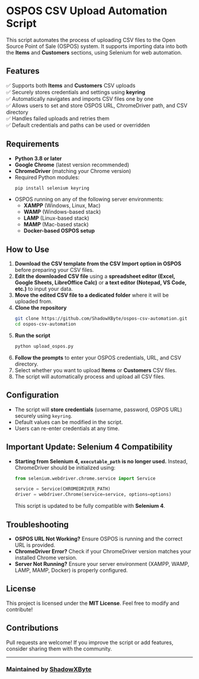 # OSPOS CSV Upload Automation Script

This script automates the process of uploading CSV files to the Open Source Point of Sale (OSPOS) system. It supports importing data into both the **Items** and **Customers** sections, using Selenium for web automation.

## Features
✅ Supports both **Items** and **Customers** CSV uploads  
✅ Securely stores credentials and settings using **keyring**  
✅ Automatically navigates and imports CSV files one by one  
✅ Allows users to set and store OSPOS URL, ChromeDriver path, and CSV directory  
✅ Handles failed uploads and retries them  
✅ Default credentials and paths can be used or overridden  

## Requirements
- **Python 3.8 or later**
- **Google Chrome** (latest version recommended)
- **ChromeDriver** (matching your Chrome version)
- Required Python modules:
  ```sh
  pip install selenium keyring
  ```
- OSPOS running on any of the following server environments:
  - **XAMPP** (Windows, Linux, Mac)
  - **WAMP** (Windows-based stack)
  - **LAMP** (Linux-based stack)
  - **MAMP** (Mac-based stack)
  - **Docker-based OSPOS setup**

## How to Use
1. **Download the CSV template from the CSV Import option in OSPOS** before preparing your CSV files.
2. **Edit the downloaded CSV file** using a **spreadsheet editor (Excel, Google Sheets, LibreOffice Calc)** or **a text editor (Notepad, VS Code, etc.)** to input your data.
3. **Move the edited CSV file to a dedicated folder** where it will be uploaded from.
4. **Clone the repository**
   ```sh
   git clone https://github.com/ShadowXByte/ospos-csv-automation.git
   cd ospos-csv-automation
   ```
5. **Run the script**
   ```sh
   python upload_ospos.py
   ```
6. **Follow the prompts** to enter your OSPOS credentials, URL, and CSV directory.
7. Select whether you want to upload **Items** or **Customers** CSV files.
8. The script will automatically process and upload all CSV files.

## Configuration
- The script will **store credentials** (username, password, OSPOS URL) securely using `keyring`.
- Default values can be modified in the script.
- Users can re-enter credentials at any time.

## Important Update: Selenium 4 Compatibility
- **Starting from Selenium 4, `executable_path` is no longer used.** Instead, ChromeDriver should be initialized using:
  ```python
  from selenium.webdriver.chrome.service import Service
  
  service = Service(CHROMEDRIVER_PATH)
  driver = webdriver.Chrome(service=service, options=options)
  ```
  This script is updated to be fully compatible with **Selenium 4**.

## Troubleshooting
- **OSPOS URL Not Working?** Ensure OSPOS is running and the correct URL is provided.
- **ChromeDriver Error?** Check if your ChromeDriver version matches your installed Chrome version.
- **Server Not Running?** Ensure your server environment (XAMPP, WAMP, LAMP, MAMP, Docker) is properly configured.

## License
This project is licensed under the **MIT License**. Feel free to modify and contribute!

## Contributions
Pull requests are welcome! If you improve the script or add features, consider sharing them with the community.

---

### Maintained by [ShadowXByte](https://github.com/ShadowXByte)

